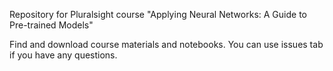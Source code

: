 Repository for Pluralsight course "Applying Neural Networks: A Guide to Pre-trained Models"

Find and download course materials and notebooks. You can use issues tab if you have any questions.
